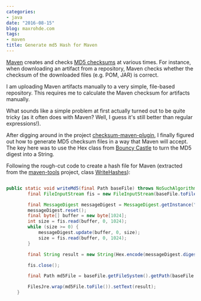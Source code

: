 ```yaml
---
categories:
- java
date: "2016-08-15"
blog: maxrohde.com
tags:
- maven
title: Generate md5 Hash for Maven
---
```


[Maven](https://maven.apache.org/what-is-maven.html) creates and checks [MD5 checksums](https://en.wikipedia.org/wiki/MD5) at various times. For instance, when downloading an artifact from a repository, Maven checks whether the checksum of the downloaded files (e.g. POM, JAR) is correct.

I am uploading Maven artifacts manually to a very simple, file-based repository. This requires me to calculate the Maven checksum for artifacts manually.

What sounds like a simple problem at first actually turned out to be quite tricky (as it often does with Maven? Well, I guess it's still better than regular expressions!).

After digging around in the project [checksum-maven-plugin](https://github.com/nicoulaj/checksum-maven-plugin), I finally figured out how to generate MD5 checksum files in a way that Maven will accept. The key here was to use the Hex class from [Bouncy Castle](https://www.bouncycastle.org/) to turn the MD5 digest into a String.

Following the rough-cut code to create a hash file for Maven (extracted from the [maven-tools](https://github.com/mxro/maven-tools) project, class [WriteHashes](https://github.com/mxro/maven-tools/blob/master/src/main/java/de/mxro/maven/tools/WriteHashes.java)):

```java

public static void writeMd5(final Path baseFile) throws NoSuchAlgorithmException, IOException {
        final FileInputStream fis = new FileInputStream(baseFile.toFile());

        final MessageDigest messageDigest = MessageDigest.getInstance("MD5");
        messageDigest.reset();
        final byte[] buffer = new byte[1024];
        int size = fis.read(buffer, 0, 1024);
        while (size >= 0) {
            messageDigest.update(buffer, 0, size);
            size = fis.read(buffer, 0, 1024);
        }

        final String result = new String(Hex.encode(messageDigest.digest()));

        fis.close();

        final Path md5File = baseFile.getFileSystem().getPath(baseFile.toString() + ".md5");

        FilesJre.wrap(md5File.toFile()).setText(result);
    }
```